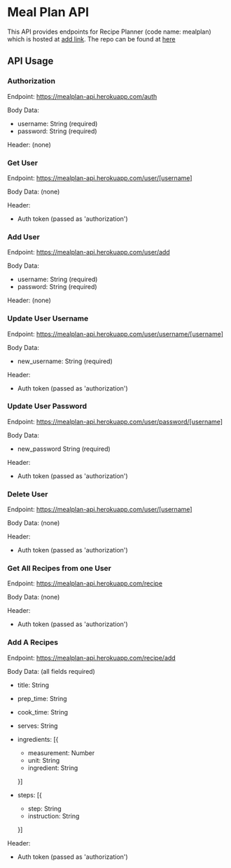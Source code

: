 # Meal Plan API
This API provides endpoints for Recipe Planner (code name: mealplan) which is hosted at [add link]().
The repo can be found at [here](https://github.com/matthewcotton/mealplan)


## API Usage

### Authorization
Endpoint: https://mealplan-api.herokuapp.com/auth

Body Data: 
- username: String (required)
- password: String (required)

Header: (none)

### Get User
Endpoint: https://mealplan-api.herokuapp.com/user/[username]

Body Data: (none)

Header:
- Auth token (passed as 'authorization')

### Add User
Endpoint: https://mealplan-api.herokuapp.com/user/add

Body Data:
- username: String (required)
- password: String (required)

Header: (none)

### Update User Username
Endpoint: https://mealplan-api.herokuapp.com/user/username/[username]

Body Data:
- new_username: String (required)

Header:
- Auth token (passed as 'authorization')

### Update User Password
Endpoint: https://mealplan-api.herokuapp.com/user/password/[username]

Body Data:
- new_password String (required)

Header:
- Auth token (passed as 'authorization')

### Delete User
Endpoint: https://mealplan-api.herokuapp.com/user/[username]

Body Data: (none)

Header:
- Auth token (passed as 'authorization')

### Get All Recipes from one User
Endpoint: https://mealplan-api.herokuapp.com/recipe

Body Data: (none)

Header:
- Auth token (passed as 'authorization')

### Add A Recipes
Endpoint: https://mealplan-api.herokuapp.com/recipe/add

Body Data: (all fields required)
- title: String 
- prep_time: String 
- cook_time: String 
- serves: String
- ingredients: [{ 
    - measurement: Number 
    - unit: String 
    - ingredient: String 

     }]
- steps: [{ 
    - step: String
    - instruction: String

    }]

Header:
- Auth token (passed as 'authorization')
